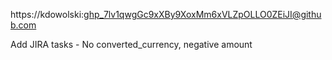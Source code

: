 https://kdowolski: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@github.com


Add JIRA tasks - No converted_currency, negative amount
